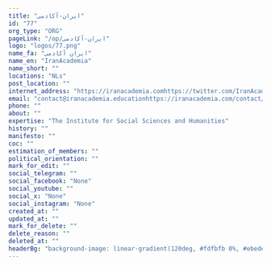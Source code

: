 ```yaml
---
title: "ایران-آکادمی"
id: "77"
org_type: "ORG"
pageLink: "/op/ایران-آکادمی"
logo: "logos/77.png"
name_fa: "ایران آکادمی"
name_en: "IranAcademia"
name_short: ""
locations: "NLs"
post_location: ""
internet_address: "https://iranacademia.comhttps://twitter.com/IranAcademia"
email: "contact@iranacademia.educationhttps://iranacademia.com/contact/"
phone: ""
about: ""
expertise: "The Institute for Social Sciences and Humanities"
history: ""
manifesto: ""
coc: ""
estimation_of_members: ""
political_orientation: ""
mark_for_edit: ""
social_telegram: ""
social_facebook: "None"
social_youtube: ""
social_x: "None"
social_instagram: "None"
created_at: ""
updated_at: ""
mark_for_delete: ""
delete_reason: ""
deleted_at: ""
headerBg: "background-image: linear-gradient(120deg, #fdfbfb 0%, #ebedee 100%);"
---
```

